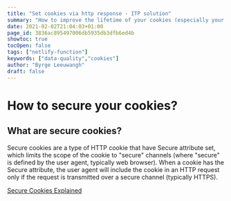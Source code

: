 ```yaml
---
title: "Set cookies via http response - ITP solution"
summary: "How to improve the lifetime of your cookies (especially your GA cookie) with Netlify functions and Hugo. "
date: 2021-02-02T21:04:03+01:00
page_id: 3836ac895497006db5935db3dfb6ed4b
showtoc: true
tocOpen: false
tags: ["netlify-function"]
keywords: ["data-quality","cookies"]
author: "Byrge Leeuwangh"
draft: false
---
```


# How to secure your cookies?

## What are secure cookies?
Secure cookies are a type of HTTP cookie that have Secure attribute set, which limits the scope of the cookie to "secure" channels (where "secure" is defined by the user agent, typically web browser). When a cookie has the Secure attribute, the user agent will include the cookie in an HTTP request only if the request is transmitted over a secure channel (typically HTTPS). 


[Secure Cookies Explained](https://en.wikipedia.org/wiki/Secure_cookie "Secure Cookies WikiPedia")
